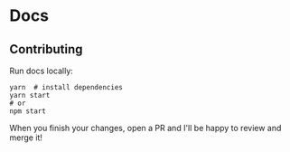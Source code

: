 # Docs


## Contributing

Run docs locally:

```shellscript
yarn  # install dependencies
yarn start
# or
npm start
```

When you finish your changes, open a PR and I'll be happy to review and merge it!